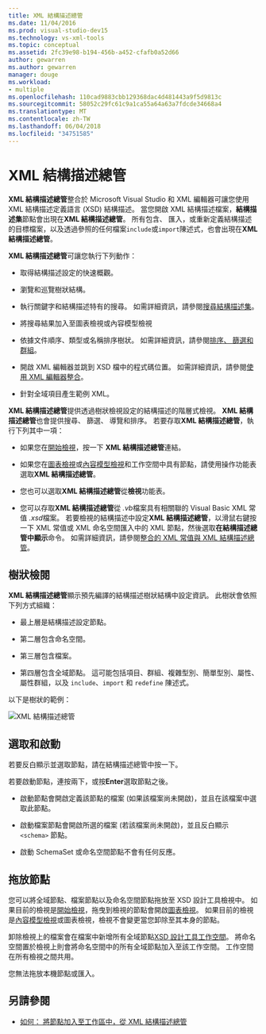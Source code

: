 ```yaml
---
title: XML 結構描述總管
ms.date: 11/04/2016
ms.prod: visual-studio-dev15
ms.technology: vs-xml-tools
ms.topic: conceptual
ms.assetid: 2fc39e98-b194-456b-a452-cfafb0a52d66
author: gewarren
ms.author: gewarren
manager: douge
ms.workload:
- multiple
ms.openlocfilehash: 110cad9883cbb129368dac4d481443a9f5d9813c
ms.sourcegitcommit: 58052c29fc61c9a1ca55a64a63a7fdcde34668a4
ms.translationtype: MT
ms.contentlocale: zh-TW
ms.lasthandoff: 06/04/2018
ms.locfileid: "34751585"
---
```

# <a name="xml-schema-explorer"></a>XML 結構描述總管

**XML 結構描述總管**整合於 Microsoft Visual Studio 和 XML 編輯器可讓您使用 XML 結構描述定義語言 (XSD) 結構描述。 當您開啟 XML 結構描述檔案，**結構描述集**節點會出現在**XML 結構描述總管**。 所有包含、 匯入，或重新定義結構描述的目標檔案，以及透過參照的任何檔案`include`或`import`陳述式，也會出現在**XML 結構描述總管**。

 **XML 結構描述總管**可讓您執行下列動作：

-   取得結構描述設定的快速概觀。

-   瀏覽和巡覽樹狀結構。

-   執行關鍵字和結構描述特有的搜尋。 如需詳細資訊，請參閱[搜尋結構描述集](../xml-tools/searching-the-schema-set.md)。

-   將搜尋結果加入至圖表檢視或內容模型檢視

-   依據文件順序、類型或名稱排序樹狀。 如需詳細資訊，請參閱[排序、 篩選和群組](../xml-tools/sorting-filtering-and-grouping-xml-schema-explorer.md)。

-   開啟 XML 編輯器並跳到 XSD 檔中的程式碼位置。 如需詳細資訊，請參閱[使用 XML 編輯器整合](../xml-tools/integration-with-xml-editor.md)。

-   針對全域項目產生範例 XML。

**XML 結構描述總管**提供透過樹狀檢視設定的結構描述的階層式檢視。 **XML 結構描述總管**也會提供搜尋、 篩選、 導覽和排序。 若要存取**XML 結構描述總管**，執行下列其中一項：

-   如果您在[開始檢視](../xml-tools/start-view.md)，按一下  **XML 結構描述總管**連結。

-   如果您在[圖表檢視](../xml-tools/graph-view.md)或[內容模型檢視](../xml-tools/content-model-view.md)和工作空間中具有節點，請使用操作功能表選取**XML 結構描述總管**。

-   您也可以選取**XML 結構描述總管**從**檢視**功能表。

-   您可以存取**XML 結構描述總管**從 *.vb*檔案具有相關聯的 Visual Basic XML 常值 *.xsd*檔案。 若要檢視的結構描述中設定**XML 結構描述總管**，以滑鼠右鍵按一下 XML 常值或 XML 命名空間匯入中的 XML 節點，然後選取**在結構描述總管中顯示**命令。 如需詳細資訊，請參閱[整合的 XML 常值與 XML 結構描述總管](../xml-tools/integration-of-xml-literals-with-xml-schema-explorer.md)。

## <a name="tree-view"></a>樹狀檢閱
 **XML 結構描述總管**顯示預先編譯的結構描述樹狀結構中設定資訊。 此樹狀會依照下列方式組織：

-   最上層是結構描述設定節點。

-   第二層包含命名空間。

-   第三層包含檔案。

-   第四層包含全域節點。 這可能包括項目、群組、複雜型別、簡單型別、屬性、屬性群組，以及 `include`、`import` 和 `redefine` 陳述式。

以下是樹狀的範例：

![XML 結構描述總管](../xml-tools/media/xmlschemaexplorer.gif)

## <a name="selection-and-activation"></a>選取和啟動
 若要反白顯示並選取節點，請在結構描述總管中按一下。

 若要啟動節點，連按兩下，或按**Enter**選取節點之後。

-   啟動節點會開啟定義該節點的檔案 (如果該檔案尚未開啟)，並且在該檔案中選取此節點。

-   啟動檔案節點會開啟所選的檔案 (若該檔案尚未開啟)，並且反白顯示 `<schema>` 節點。

-   啟動 SchemaSet 或命名空間節點不會有任何反應。

## <a name="drag-and-drop-nodes"></a>拖放節點
 您可以將全域節點、檔案節點以及命名空間節點拖放至 XSD 設計工具檢視中。 如果目前的檢視是[開始檢視](../xml-tools/start-view.md)，拖曳到檢視的節點會開啟[圖表檢視](../xml-tools/graph-view.md)。 如果目前的檢視是[內容模型檢視](../xml-tools/content-model-view.md)或圖表檢視，檢視不會變更當您卸除至其本身的節點。

 卸除檢視上的檔案會在檔案中新增所有全域節點[XSD 設計工具工作空間](../xml-tools/xml-schema-designer-workspace.md)。 將命名空間置於檢視上則會將命名空間中的所有全域節點加入至該工作空間。 工作空間在所有檢視之間共用。

 您無法拖放本機節點或匯入。

## <a name="see-also"></a>另請參閱

- [如何： 將節點加入至工作區中，從 XML 結構描述總管](../xml-tools/how-to-add-nodes-to-the-workspace-from-the-xml-schema-explorer.md)